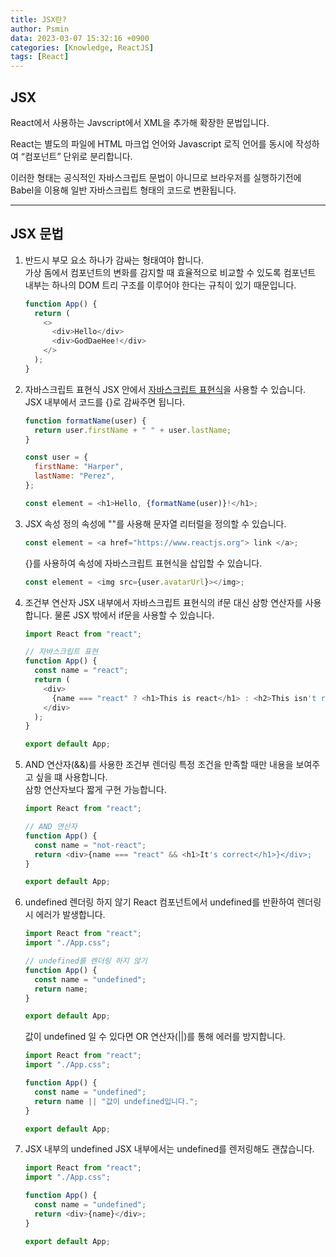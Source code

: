 ```yaml
---
title: JSX란?
author: Psmin
data: 2023-03-07 15:32:16 +0900
categories: [Knowledge, ReactJS]
tags: [React]
---
```


## JSX

React에서 사용하는 Javscript에서 XML을 추가해 확장한 문법입니다.

React는 별도의 파일에 HTML 마크업 언어와 Javascript 로직 언어를 동시에 작성하여 “컴포넌트” 단위로 분리합니다.

이러한 형태는 공식적인 자바스크립트 문법이 아니므로 브라우저를 실행하기전에 Babel을 이용해 일반 자바스크립트 형태의 코드로 변환됩니다.

---

## JSX 문법

1. 반드시 부모 요소 하나가 감싸는 형태여야 합니다.  
   가상 돔에서 컴포넌트의 변화를 감지할 때 효율적으로 비교할 수 있도록 컴포넌트 내부는 하나의 DOM 트리 구조를 이루어야 한다는 규칙이 있기 때문입니다.

   ```js
   function App() {
     return (
       <>
         <div>Hello</div>
         <div>GodDaeHee!</div>
       </>
     );
   }
   ```

2. 자바스크립트 표현식
   JSX 안에서 [자바스크립트 표현식](<https://developer.mozilla.org/ko/docs/Web/JavaScript/Guide/Expressions_and_Operators#%ED%91%9C%ED%98%84(%EC%8B%9D)>)을 사용할 수 있습니다.  
   JSX 내부에서 코드를 {}로 감싸주면 됩니다.

   ```js
   function formatName(user) {
     return user.firstName + " " + user.lastName;
   }

   const user = {
     firstName: "Harper",
     lastName: "Perez",
   };

   const element = <h1>Hello, {formatName(user)}!</h1>;
   ```

3. JSX 속성 정의
   속성에 ""를 사용해 문자열 리터럴을 정의할 수 있습니다.

   ```js
   const element = <a href="https://www.reactjs.org"> link </a>;
   ```

   {}를 사용하여 속성에 자바스크립트 표현식을 삽입할 수 있습니다.

   ```js
   const element = <img src={user.avatarUrl}></img>;
   ```

4. 조건부 연산자
   JSX 내부에서 자바스크립트 표현식의 if문 대신 삼항 연산자를 사용합니다. 물론 JSX 밖에서 if문을 사용할 수 있습니다.

   ```js
   import React from "react";

   // 자바스크립트 표현
   function App() {
     const name = "react";
     return (
       <div>
         {name === "react" ? <h1>This is react</h1> : <h2>This isn't react</h2>}
       </div>
     );
   }

   export default App;
   ```

5. AND 연산자(&&)를 사용한 조건부 렌더링
   특정 조건을 만족할 때만 내용을 보여주고 싶을 떄 사용합니다.  
   삼항 연산자보다 짧게 구현 가능합니다.

   ```js
   import React from "react";

   // AND 연산자
   function App() {
     const name = "not-react";
     return <div>{name === "react" && <h1>It's correct</h1>}</div>;
   }

   export default App;
   ```

6. undefined 렌더링 하지 않기
   React 컴포넌트에서 undefined를 반환하여 렌더링시 에러가 발생합니다.

   ```js
   import React from "react";
   import "./App.css";

   // undefined를 렌더링 하지 않기
   function App() {
     const name = "undefined";
     return name;
   }

   export default App;
   ```

   값이 undefined 일 수 있다면 OR 연산자(||)를 통해 에러를 방지합니다.

   ```js
   import React from "react";
   import "./App.css";

   function App() {
     const name = "undefined";
     return name || "값이 undefined입니다.";
   }

   export default App;
   ```

7. JSX 내부의 undefined
   JSX 내부에서는 undefined를 렌저링해도 괜찮습니다.

   ```js
   import React from "react";
   import "./App.css";

   function App() {
     const name = "undefined";
     return <div>{name}</div>;
   }

   export default App;
   ```
